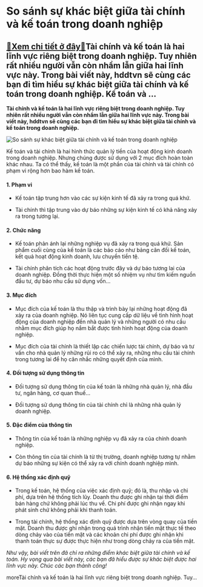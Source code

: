 So sánh sự khác biệt giữa tài chính và kế toán trong doanh nghiệp
=================================================================

[:gift:Xem chi tiết ở đây:gift:](https://hddtvn.com/so-sanh-su-khac-biet-giua-tai-chinh-va-ke-toan-trong-doanh-nghiep/)Tài chính và kế toán là hai lĩnh vực riêng biệt trong doanh nghiệp. Tuy nhiên rất nhiều người vẫn còn nhầm lẫn giữa hai lĩnh vực này. Trong bài viết này, hddtvn sẽ cùng các bạn đi tìm hiểu sự khác biệt giữa tài chính và kế toán trong doanh nghiệp. Kế toán và …
--------------------------------------------------------------------------------------------------------------------------------------------------------------------------------------------------------------------------------------------------------------------

**Tài chính và kế toán là hai lĩnh vực riêng biệt trong doanh nghiệp. Tuy nhiên rất nhiều người vẫn còn nhầm lẫn giữa hai lĩnh vực này. Trong bài viết này, hddtvn sẽ cùng các bạn đi tìm hiểu sự khác biệt giữa tài chính và kế toán trong doanh nghiệp.**


![So sánh sự khác biệt giữa tài chính và kế toán trong doanh nghiệp](https://hddtvn.com/wp-content/uploads/2021/01/JnLMpdNExo.jpg)


Kế toán và tài chính là hai hình thức quản lý tiền của hoạt động kinh doanh trong doanh nghiệp. Nhưng chúng được sử dụng với 2 mục đích hoàn toàn khác nhau. Ta có thể thấy, kế toán là một phần của tài chính và tài chính có phạm vi rộng hơn bao hàm kế toán.


#### 1. Phạm vi




* Kế toán tập trung hơn vào các sự kiện kinh tế đã xảy ra trong quá khứ.

* Tài chính thì tập trung vào dự báo những sự kiện kinh tế có khả năng xảy ra trong tương lại.



#### 2. Chức năng




* Kế toán phản ánh lại những nghiệp vụ đã xảy ra trong quá khứ. Sản phẩm cuối cùng của kế toán là các báo cáo như bảng cân đối kế toán, kết quả hoạt động kinh doanh, lưu chuyển tiền tệ.

* Tài chính phân tích các hoạt động trước đây và dự báo tương lai của doanh nghiệp. Đồng thời thực hiện một số nhiệm vụ như tìm kiếm nguồn đầu tư, dự báo nhu cầu sử dụng vốn…



#### 3. Mục đích




* Mục đích của kế toán là thu thập và trình bày lại những hoạt động đã xảy ra của doanh nghiệp. Nó liên tục cung cấp dữ liệu về tình hình hoạt động của doanh nghiệp đến nhà quản lý và những người có nhu cầu nhằm mục đích giúp họ nắm bắt được tình hình hoạt động của doanh nghiệp.

* Mục đích của tài chính là thiết lập các chiến lược tài chính, dự báo và tư vấn cho nhà quản lý những rủi ro có thể xảy ra, những nhu cầu tài chính trong tương lai để họ cân nhắc những quyết định của mình.



#### 4. Đối tượng sử dụng thông tin




* Đối tượng sử dụng thông tin của kế toán là những nhà quản lý, nhà đầu tư, ngân hàng, cơ quan thuế…

* Đối tượng sử dụng thông tin của tài chính chỉ là những nhà quản lý doanh nghiệp.



#### 5. Đặc điểm của thông tin




* Thông tin của kế toán là những nghiệp vụ đã xảy ra của chính doanh nghiệp.

* Còn thông tin của tài chính là từ thị trường, doanh nghiệp tương tự nhằm dự báo những sự kiện có thể xảy ra với chính doanh nghiệp mình.



#### 6. Hệ thống xác định quỹ




* Trong kế toán, hệ thống của việc xác định quỹ; đó là, thu nhập và chi phí, dựa trên hệ thống tích lũy. Doanh thu được ghi nhận tại thời điểm bán hàng chứ không phải lúc thu về. Chi phí được ghi nhận ngay khi phát sinh chứ không phải khi thanh toán.

* Trong tài chính, hệ thống xác định quỹ được dựa trên vòng quay của tiền mặt. Doanh thu được ghi nhận trong quá trình nhận tiền mặt thực tế theo dòng chảy vào của tiền mặt và các khoản chi phí được ghi nhận khi thanh toán thực sự được thực hiện như trong dòng chảy ra của tiền mặt.



*Như vậy, bài viết trên đã chỉ ra những điểm khác biệt giữa tài chính và kế toán. Hy vọng qua bài viết này, các bạn đã hiểu được sự khác biệt được hai lĩnh vực này. Chúc các bạn thành công!*


moreTài chính và kế toán là hai lĩnh vực riêng biệt trong doanh nghiệp. Tuy…

